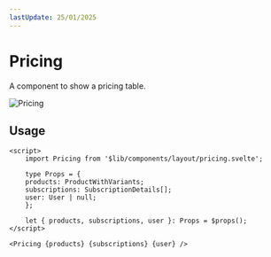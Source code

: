 ```yaml
---
lastUpdate: 25/01/2025
---
```


# Pricing

A component to show a pricing table.

<img class="rounded-lg my-5" src="../pricing.png" alt="Pricing" />

## Usage

```svelte ln
<script>
    import Pricing from '$lib/components/layout/pricing.svelte';

    type Props = {
	products: ProductWithVariants;
	subscriptions: SubscriptionDetails[];
	user: User | null;
    };

    let { products, subscriptions, user }: Props = $props();
</script>

<Pricing {products} {subscriptions} {user} />
```